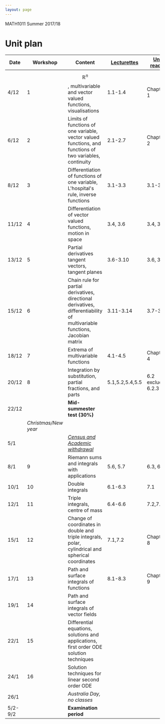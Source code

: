 ```yaml
---
layout: page
---
```


[census]:https://ipoint.uwa.edu.au/app/answers/detail/a_id/187/related/1
[Unit reader]:https://lms.uwa.edu.au/bbcswebdav/pid-915626-dt-content-rid-6803912_1/courses/MATH1011_TS-SUMM-B_2018/notes/MATH1011_Reader_2017_02%281%29.pdf
[Lecturettes]:MATH1011_lectures.html

MATH1011 Summer 2017/18 

# Unit plan



Date | Workshop | Content | [Lecturettes] | [Unit reader]
--- | --- | --- |--- |--- 
4/12|1| $$\mathbb{R}^n$$, multivariable and vector valued functions, visualisations |1.1-1.4|Chapter 1
6/12|2| Limits of functions of one variable, vector valued functions, and functions of two variables, continuity |2.1-2.7 | Chapter 2
8/12|3| Differentiation of functions of one variable, L'hospital's rule, inverse functions |3.1-3.3 | 3.1-3.3
11/12|4| Differentiation of vector valued functions, motion in space|3.4, 3.6| 3.4, 3.6 
13/12|5| Partial derivatives  tangent vectors, tangent planes |3.6-3.10| 3.6, 3.7
15/12|6| Chain rule for partial derivatives, directional derivatives, differentiability of multivariable functions, Jacobian matrix|3.11-3.14|3.7-3.10
18/12|7| Extrema of multivariable functions| 4.1-4.5| Chapter 4
20/12|8| Integration by substitution, partial fractions, and parts| 5.1,5.2,5.4,5.5 | 6.2 excluding 6.2.3
22/12|| **Mid-summester test (30%)**
 | | _Christmas/New year_||
5/1|| [*Census and Academic withdrawal*][census]
8/1|9| Riemann sums and integrals with applications | 5.6, 5.7| 6.3, 6.5
10/1|10| Double integrals |6.1-6.3 | 7.1
12/1|11| Triple integrals, centre of mass |6.4-6.6| 7.2,7.3 
15/1|12| Change of coordinates in double and triple integrals, polar, cylindrical and spherical coordinates| 7.1,7.2| Chapter 8
17/1|13| Path and surface integrals of functions|8.1-8.3|Chapter 9
19/1|14| Path and surface integrals of vector fields
22/1|15|	Differential equations, solutions and applications, first order ODE solution techniques
24/1|16|	Solution techniques for linear second order ODE
26/1||*Australia Day, no classes*
5/2-9/2||**Examination period**
